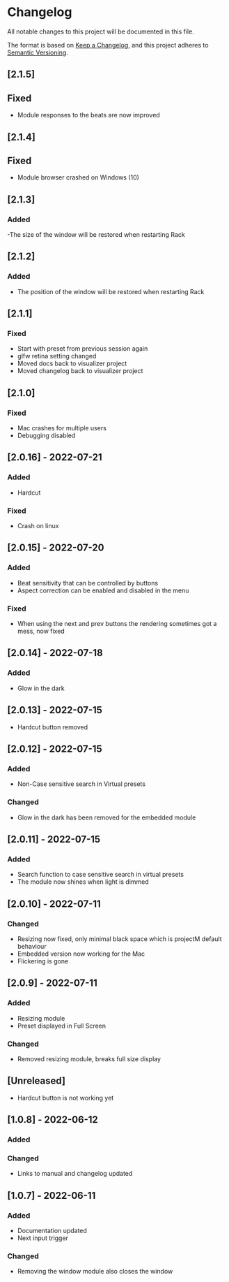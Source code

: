 # Changelog

All notable changes to this project will be documented in this file.

The format is based on [Keep a Changelog](https://keepachangelog.com/en/1.0.0/),
and this project adheres to [Semantic Versioning](https://semver.org/spec/v2.0.0.html).

## [2.1.5]
## Fixed
- Module responses to the beats are now improved

## [2.1.4]
## Fixed
- Module browser crashed on Windows (10)

## [2.1.3]
### Added
-The size of the window will be restored when restarting Rack

## [2.1.2]
### Added
- The position of the window will be restored when restarting Rack

## [2.1.1]
### Fixed
- Start with preset from previous session again
- glfw retina setting changed
- Moved docs back to visualizer project
- Moved changelog back to visualizer project
  
## [2.1.0]
### Fixed
- Mac crashes for multiple users
- Debugging disabled
  
## [2.0.16] - 2022-07-21
### Added 
- Hardcut

### Fixed
- Crash on linux

## [2.0.15] - 2022-07-20
### Added
- Beat sensitivity that can be controlled by buttons
- Aspect correction can be enabled and disabled in the menu

### Fixed
- When using the next and prev buttons the rendering sometimes got a mess, now fixed

## [2.0.14] - 2022-07-18
### Added
- Glow in the dark
 
## [2.0.13] - 2022-07-15
- Hardcut button removed

## [2.0.12] - 2022-07-15
### Added
- Non-Case sensitive search in Virtual presets

### Changed
- Glow in the dark has been removed for the embedded module

## [2.0.11] - 2022-07-15
### Added
- Search function to case sensitive search in virtual presets
- The module now shines when light is dimmed

## [2.0.10] - 2022-07-11
### Changed
- Resizing now fixed, only minimal black space which is projectM default behaviour
- Embedded version now working for the Mac
- Flickering is gone

## [2.0.9] - 2022-07-11
### Added
- Resizing module
- Preset displayed in Full Screen

### Changed
- Removed resizing module, breaks full size display
## [Unreleased]
- Hardcut button is not working yet

## [1.0.8] - 2022-06-12

### Added

### Changed
- Links to manual and changelog updated

## [1.0.7] - 2022-06-11
### Added
- Documentation updated
- Next input trigger

### Changed
- Removing the window module also closes the window
